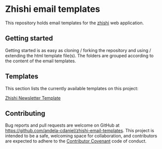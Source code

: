 # Zhishi email templates

This repository holds email templates for the [zhishi](http://zhishi.herokuapp.com) web application. 

## Getting started

Getting started is as easy as cloning / forking the repository and using / extending the html template file(s). The folders are grouped according to the content of the email templates.

## Templates

This section lists the currently available templates on this project: 

[Zhishi Newsletter Template](https://github.com/andela-cdaniel/zhishi-email-templates/tree/master/newsletter)

## Contributing

Bug reports and pull requests are welcome on GitHub at https://github.com/andela-cdaniel/zhishi-email-templates. This project is intended to be a safe, welcoming space for collaboration, and contributors are expected to adhere to the [Contributor Covenant](http://contributor-covenant.org) code of conduct.